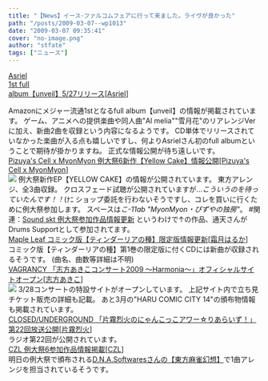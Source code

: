 ```yaml
---
title: "【News】イース･ファルコムフェアに行って来ました。ライヴが良かった"
path: "/posts/2009-03-07--wp1013"
date: "2009-03-07 09:35:41"
cover: "no-image.png"
author: "stfate"
tags: ["ニュース"]
---
```


<style type="text/css">
<!--
p {white-space: pre-wrap};
-->
</style>

<a class="topics" href="http://www.amazon.co.jp/unveil-Asriel/dp/B001UDYCNW/" target="_blank">Asriel 1st full album【unveil】5/27リリース</a><span class="junre">[<a href="http://www.asriel.jp/m/" target="_blank">Asriel</a>]</span>
<div class="news">Amazonにメジャー流通1stとなるfull album【unveil】の情報が掲載されています。
ゲーム、アニメへの提供楽曲や同人曲"Al melia""雪月花"のリアレンジVerに加え、新曲2曲を収録という内容になるようです。
CD単体でリリースされていなかった楽曲が入る点も嬉しいですし、何よりAsrielさん初のfull albumということで期待が掛かりますね。
正式な情報公開が待ち遠しいです。</div>
<a class="topics" href="http://pm.pizuya.com/yc/" target="_blank">Pizuya's Cell x MyonMyon 例大祭6新作【Yellow Cake】情報公開</a><span class="junre">[<a href="http://pm.pizuya.com/" target="_blank">Pizuya's Cell x MyonMyon</a>]</span>
<div class="news"><a href="http://pm.pizuya.com/yc/" target="_blank"><img src="http://pm.pizuya.com/yc/img/banner468x95.jpg"></a>
例大祭新作EP【YELLOW CAKE】の情報が公開されています。
東方アレンジ、全3曲収録。
クロスフェード試聴が公開されていますが…<em>こういうのを待っていたんです！！</em>(ﾅﾆ
ショップ委託を行わないそうですし、コレを買いに行くために例大祭参加します。
スペースは<em>こ-11ab "MyonMyon・ぴずやの独房"</em>。
#関連：<a href="http://tuutenn.s66.xrea.com/" target="_blank">Sound skt 例大祭参加作品情報更新</a>
というわけで↑の作品、通天さんがDrums Supportとして参加されてます。</div>
<a class="topics" href="http://shimotsukin.com/" target="_blank">Maple Leaf コミック版【ティンダーリアの種】限定版情報更新</a><span class="junre">[<a href="http://shimotsukin.com/" target="_blank">霜月はるか</a>]</span>
<div class="news">コミック版【ティンダーリアの種】第1巻の限定版に付くCDには新曲が収録されるそうです。
(曲名、曲数等詳細は不明)</div>
<a class="topics" href="http://www.vagrancy.jp/" target="_blank">VAGRANCY 「志方あきこコンサート2009 ～Harmonia～」オフィシャルサイトオープン</a><span class="junre">[<a href="http://www.vagrancy.jp/" target="_blank">志方あきこ</a>]</span>
<div class="news"><a href="http://shikata-akiko.com/concert2009/" target="_blank"><img src="http://stfate.net/img/ban_big2.jpg"  class="image" /></a>
3/28コンサートの特設サイトがオープンしています。
上記サイト内で立ち見チケット販売の詳細も記載。
あと3月の"HARU COMIC CITY 14"の頒布物情報も掲載されています。</div>
<a class="topics" href="http://rekka.jp/radio/" target="_blank">CLOSED/UNDERGROUND 「片霧烈火のにゃんこっこアワー☆りあらいず！」第22回放送公開</a><span class="junre">[<a href="http://rekka.jp/" target="_blank">片霧烈火</a>]</span>
<div class="news">ラジオ第22回が公開されています。</div>
<a class="topics" href="http://www.codeztslabel.com/" target="_blank">CZL 例大祭6参加作品情報掲載</a><span class="junre">[<a href="http://www.codeztslabel.com/" target="_blank">CZL</a>]</span>
<div class="news">明日の例大祭で頒布される<a href="http://www.dna-softwares.com/thmj/index.html" target="_blank">D.N.A.Softwaresさんの【東方麻雀幻想】</a>で1曲アレンジを担当されているそうです。</div>
